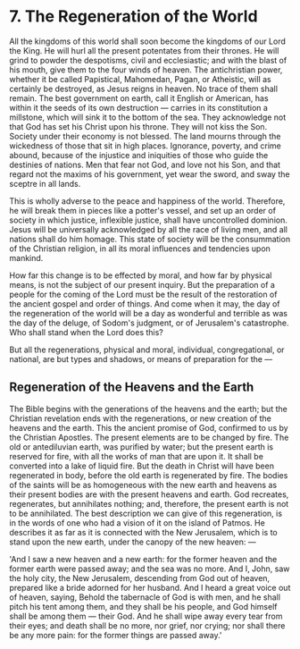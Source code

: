 # 7. The Regeneration of the World

All the kingdoms of this world shall soon become the kingdoms of our Lord the King. He will hurl all the present potentates from their thrones. He will grind to powder the despotisms, civil and ecclesiastic; and with the blast of his mouth, give them to the four winds of heaven. The antichristian power, whether it be called Papistical, Mahomedan, Pagan, or Atheistic, will as certainly be destroyed, as Jesus reigns in heaven. No trace of them shall remain. The best government on earth, call it English or American, has within it the seeds of its own destruction — carries in its constitution a millstone, which will sink it to the bottom of the sea. They acknowledge not that God has set his Christ upon his throne. They will not kiss the Son. Society under their economy is not blessed. The land mourns through the wickedness of those that sit in high places. Ignorance, poverty, and crime abound, because of the injustice and iniquities of those who guide the destinies of nations. Men that fear not God, and love not his Son, and that regard not the maxims of his government, yet wear the sword, and sway the sceptre in all lands.

This is wholly adverse to the peace and happiness of the world. Therefore, he will break them in pieces like a potter's vessel, and set up an order of society in which justice, inflexible justice, shall have uncontrolled dominion. Jesus will be universally acknowledged by all the race of living men, and all nations shall do him homage. This state of society will be the consummation of the Christian religion, in all its moral influences and tendencies upon mankind.

How far this change is to be effected by moral, and how far by physical means, is not the subject of our present inquiry. But the preparation of a people for the coming of the Lord must be the result of the restoration of the ancient gospel and order of things. And come when it may, the day of the regeneration of the world will be a day as wonderful and terrible as was the day of the deluge, of Sodom's judgment, or of Jerusalem's catastrophe. Who shall stand when the Lord does this?

But all the regenerations, physical and moral, individual, congregational, or national, are but types and shadows, or means of preparation for the —

## Regeneration of the Heavens and the Earth

The Bible begins with the generations of the heavens and the earth; but the Christian revelation ends with the regenerations, or new creation of the heavens and the earth. This the ancient promise of God, confirmed to us by the Christian Apostles. The present elements are to be changed by fire. The old or antediluvian earth, was purified by water; but the present earth is reserved for fire, with all the works of man that are upon it. It shall be converted into a lake of liquid fire. But the death in Christ will have been regenerated in body, before the old earth is regenerated by fire. The bodies of the saints will be as homogeneous with the new earth and heavens as their present bodies are with the present heavens and earth. God recreates, regenerates, but annihilates nothing; and, therefore, the present earth is not to be annihilated. The best description we can give of this regeneration, is in the words of one who had a vision of it on the island of Patmos. He describes it as far as it is connected with the New Jerusalem, which is to stand upon the new earth, under the canopy of the new heaven: —

'And I saw a new heaven and a new earth: for the former heaven and the former earth were passed away; and the sea was no more. And I, John, saw the holy city, the New Jerusalem, descending from God out of heaven, prepared like a bride adorned for her husband. And I heard a great voice out of heaven, saying, Behold the tabernacle of God is with men, and he shall pitch his tent among them, and they shall be his people, and God himself shall be among them — their God. And he shall wipe away every tear from their eyes; and death shall be no more, nor grief, nor crying; nor shall there be any more pain: for the former things are passed away.'
